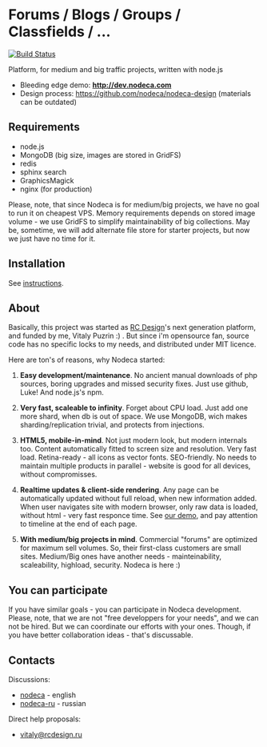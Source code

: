 Forums / Blogs / Groups / Classfields / ...
===========================================

[![Build Status](https://secure.travis-ci.org/nodeca/nodeca.png)](http://travis-ci.org/nodeca/nodeca)

Platform, for medium and big traffic projects, written with node.js

* Bleeding edge demo: **http://dev.nodeca.com**
* Design process: https://github.com/nodeca/nodeca-design
  (materials can be outdated)


Requirements
------------

* node.js
* MongoDB (big size, images are stored in GridFS)
* redis
* sphinx search
* GraphicsMagick
* nginx (for production)

Please, note, that since Nodeca is for medium/big projects, we have no goal to run it on
cheapest VPS. Memory requirements depends on stored image volume - we use GridFS to simplify
maintainability of big collections. May be, sometime, we will add alternate file store
for starter projects, but now we just have no time for it.


Installation
------------

See [instructions](https://github.com/nodeca/nodeca/blob/master/INSTALL.md).


About
-----

Basically, this project was started as [RC Design](http://forum.rcdesign.ru)'s
next generation platform, and funded by me, Vitaly Puzrin :) . But since i'm
opensource fan, source code has no specific locks to my needs, and distributed
under MIT licence.

Here are ton's of reasons, why Nodeca started:

1. __Easy development/maintenance__. No ancient manual downloads of php sources,
   boring upgrades and missed security fixes. Just use github, Luke! And node.js's npm.

2. __Very fast, scaleable to infinity__. Forget about CPU load. Just add one more shard,
  when db is out of space. We use MongoDB, wich makes sharding/replication trivial,
  and protects from injections.

3. __HTML5, mobile-in-mind__. Not just modern look, but modern internals too.
  Content automatically fitted to screen size and resolution. Very fast load.
  Retina-ready - all icons as vector fonts. SEO-friendly. No needs to maintain multiple
  products in parallel - website is good for all devices, without compromisses.

4. __Realtime updates & client-side rendering__. Any page can be automatically updated
  without full reload, when new information added. When user navigates site with modern
  browser, only raw data is loaded, without html - very fast responce time.
  See [our demo](http://dev.nodeca.com/), and pay attention to timeline at the end
  of each page.

5. __With medium/big projects in mind__. Commercial "forums" are optimized for maximum
  sell volumes. So, their first-class customers are small sites. Medium/Big ones have
  another needs - mainteinability, scaleability, highload, security. Nodeca is here :)


You can participate
-------------------

If you have similar goals - you can participate in Nodeca development. Please, note,
that we are not "free developpers for your needs", and we can not be hired. But we can
coordinate our efforts with your ones. Though, if you have better collaboration ideas -
that's discussable.


Contacts
--------

Discussions:

- [nodeca](https://groups.google.com/group/nodeca/) - english
- [nodeca-ru](https://groups.google.com/group/nodeca-ru/) - russian

Direct help proposals:

- vitaly@rcdesign.ru


